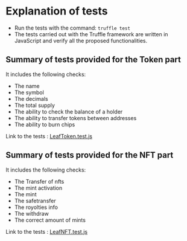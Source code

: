 # Explanation of tests

* Run the tests with the command: `truffle test`
* The tests carried out with the Truffle framework are written in JavaScript and verify all the proposed functionalities.

##  Summary of tests provided for the Token part

It includes the following checks: 

* The name
* The symbol
* The decimals
* The total supply
* The ability to check the balance of a holder
* The ability to transfer tokens between addresses
* The ability to burn chips

Link to the tests : [LeafToken.test.js](https://github.com/Play2Plant/leaf-website/blob/documentation/test/LeafToken.test.js)

## Summary of tests provided for the NFT part

It includes the following checks:

* The Transfer of nfts
* The mint activation
* The mint
* The safetransfer
* The royolties info
* The withdraw
* The correct amount of mints

Link to the tests : [LeafNFT.test.js](https://github.com/Play2Plant/leaf-website/blob/documentation/test/LeafNFT.test.js)
